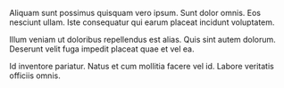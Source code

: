 Aliquam sunt possimus quisquam vero ipsum. Sunt dolor omnis. Eos nesciunt ullam. Iste consequatur qui earum placeat incidunt voluptatem.
 Illum veniam ut doloribus repellendus est alias. Quis sint autem dolorum. Deserunt velit fuga impedit placeat quae et vel ea.
 Id inventore pariatur. Natus et cum mollitia facere vel id. Labore veritatis officiis omnis.
